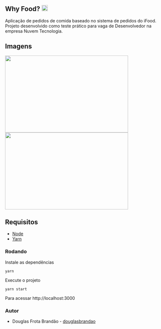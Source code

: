## Why Food? <img width="20" height="20" src="https://image.flaticon.com/icons/png/512/129/129155.png">

Aplicação de pedidos de comida baseado no sistema de pedidos do iFood.
Projeto desenvolvido como teste prático para vaga de Desenvolvedor na empresa Nuvem Tecnologia.

## Imagens

<img width="403" height="253" src="https://i.imgur.com/aBJ9ZdQ.png"> <img width="403" height="253" src="https://i.imgur.com/Dekil4P.png">

## Requisitos

* [Node](https://nodejs.org/en/)
* [Yarn](https://classic.yarnpkg.com/en/docs/install)

### Rodando

Instale as dependências

```yarn```

Execute o projeto

```yarn start```

Para acessar http://localhost:3000

### Autor

* Douglas Frota Brandão - [douglasbrandao](http://github.com/douglasbrandao)
